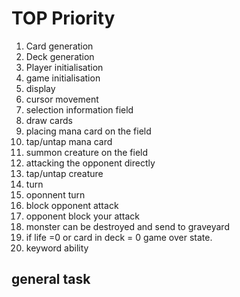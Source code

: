 # TOP Priority
1. Card generation
2. Deck generation
3. Player initialisation
4. game initialisation
5. display
6. cursor movement
7. selection information field
8. draw cards
9. placing mana card on the field
10. tap/untap mana card
11. summon creature on the field
12. attacking the opponent directly 
13. tap/untap creature
14. turn
15. oponnent turn
16. block opponent attack
17. opponent block your attack
18. monster can be destroyed and send to graveyard
19. if life =0 or card in deck = 0 game over state.
20. keyword ability

## general task

